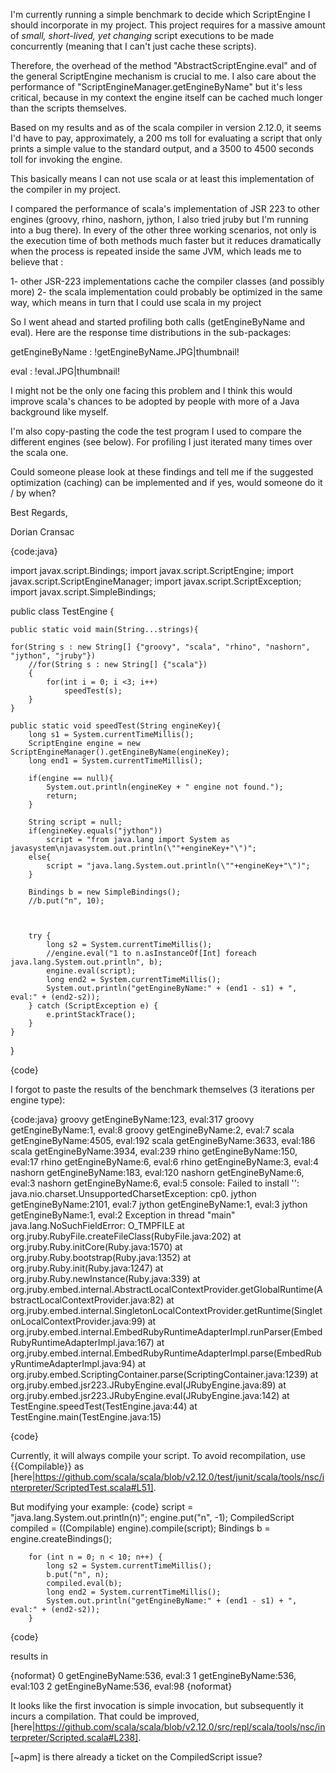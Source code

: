 I'm currently running a simple benchmark to decide which ScriptEngine I should incorporate in my project. This project requires for a massive amount of *small, short-lived, yet changing* script executions to be made concurrently (meaning that I can't just cache these scripts).

Therefore, the overhead of the method "AbstractScriptEngine.eval" and of the general ScriptEngine mechanism is crucial to me. I also care about the performance of "ScriptEngineManager.getEngineByName" but it's less critical, because in my context the engine itself can be cached much longer than the scripts themselves.

Based on my results and as of the scala compiler in version 2.12.0, it seems I'd have to pay, approximately, a 200 ms toll for evaluating a script that only prints a simple value to the standard output, and a 3500 to 4500 seconds toll for invoking the engine.

This basically means I can not use scala or at least this implementation of the compiler in my project.

I compared the performance of scala's implementation of JSR 223 to other engines (groovy, rhino, nashorn, jython, I also tried jruby but I'm running into a bug there). In every of the other three working scenarios, not only is the execution time of both methods much faster but it reduces dramatically when the process is repeated inside the same JVM, which leads me to believe that :

1- other JSR-223 implementations cache the compiler classes (and possibly more)
2- the scala implementation could probably be optimized in the same way, which means in turn that I could use scala in my project

So I went ahead and started profiling both calls (getEngineByName and eval). Here are the response time distributions in the sub-packages:

getEngineByName : !getEngineByName.JPG|thumbnail!

eval : !eval.JPG|thumbnail!


I might not be the only one facing this problem and I think this would improve scala's chances to be adopted by people with more of a Java background like myself.

I'm also copy-pasting the code the test program I used to compare the different engines (see below). For profiling I just iterated many times over the scala one.

Could someone please look at these findings and tell me if the suggested optimization (caching) can be implemented and if yes, would someone do it / by when?

Best Regards,

Dorian Cransac

{code:java}

import javax.script.Bindings;
import javax.script.ScriptEngine;
import javax.script.ScriptEngineManager;
import javax.script.ScriptException;
import javax.script.SimpleBindings;

public class TestEngine {

	public static void main(String...strings){

	for(String s : new String[] {"groovy", "scala", "rhino", "nashorn", "jython", "jruby"})
		//for(String s : new String[] {"scala"})
		{
			for(int i = 0; i <3; i++)
				speedTest(s);
		}		
	}
	
	public static void speedTest(String engineKey){
		long s1 = System.currentTimeMillis();
		ScriptEngine engine = new ScriptEngineManager().getEngineByName(engineKey);
		long end1 = System.currentTimeMillis();
		
		if(engine == null){
			System.out.println(engineKey + " engine not found.");
			return;
		}
		
		String script = null;
		if(engineKey.equals("jython"))
			script = "from java.lang import System as javasystem\njavasystem.out.println(\""+engineKey+"\")";
		else{
			script = "java.lang.System.out.println(\""+engineKey+"\")";
		}
		
		Bindings b = new SimpleBindings();
		//b.put("n", 10);
		

		
		try {
			long s2 = System.currentTimeMillis();
			//engine.eval("1 to n.asInstanceOf[Int] foreach java.lang.System.out.println", b);
			engine.eval(script);
			long end2 = System.currentTimeMillis();
			System.out.println("getEngineByName:" + (end1 - s1) + ", eval:" + (end2-s2));
		} catch (ScriptException e) {
			e.printStackTrace();
		}
	}

}

{code}

I forgot to paste the results of the benchmark themselves (3 iterations per engine type):


{code:java}
groovy
getEngineByName:123, eval:317
groovy
getEngineByName:1, eval:8
groovy
getEngineByName:2, eval:7
scala
getEngineByName:4505, eval:192
scala
getEngineByName:3633, eval:186
scala
getEngineByName:3934, eval:239
rhino
getEngineByName:150, eval:17
rhino
getEngineByName:6, eval:6
rhino
getEngineByName:3, eval:4
nashorn
getEngineByName:183, eval:120
nashorn
getEngineByName:6, eval:3
nashorn
getEngineByName:6, eval:5
console: Failed to install '': java.nio.charset.UnsupportedCharsetException: cp0.
jython
getEngineByName:2101, eval:7
jython
getEngineByName:1, eval:3
jython
getEngineByName:1, eval:2
Exception in thread "main" java.lang.NoSuchFieldError: O_TMPFILE
	at org.jruby.RubyFile.createFileClass(RubyFile.java:202)
	at org.jruby.Ruby.initCore(Ruby.java:1570)
	at org.jruby.Ruby.bootstrap(Ruby.java:1352)
	at org.jruby.Ruby.init(Ruby.java:1247)
	at org.jruby.Ruby.newInstance(Ruby.java:339)
	at org.jruby.embed.internal.AbstractLocalContextProvider.getGlobalRuntime(AbstractLocalContextProvider.java:82)
	at org.jruby.embed.internal.SingletonLocalContextProvider.getRuntime(SingletonLocalContextProvider.java:99)
	at org.jruby.embed.internal.EmbedRubyRuntimeAdapterImpl.runParser(EmbedRubyRuntimeAdapterImpl.java:167)
	at org.jruby.embed.internal.EmbedRubyRuntimeAdapterImpl.parse(EmbedRubyRuntimeAdapterImpl.java:94)
	at org.jruby.embed.ScriptingContainer.parse(ScriptingContainer.java:1239)
	at org.jruby.embed.jsr223.JRubyEngine.eval(JRubyEngine.java:89)
	at org.jruby.embed.jsr223.JRubyEngine.eval(JRubyEngine.java:142)
	at TestEngine.speedTest(TestEngine.java:44)
	at TestEngine.main(TestEngine.java:15)

{code}

Currently, it will always compile your script. To avoid recompilation, use {{Compilable}} as [here|https://github.com/scala/scala/blob/v2.12.0/test/junit/scala/tools/nsc/interpreter/ScriptedTest.scala#L51].

But modifying your example:
{code}
        script = "java.lang.System.out.println(n)";
        engine.put("n", -1);
        CompiledScript compiled = ((Compilable) engine).compile(script);
        Bindings b = engine.createBindings();
         
        for (int n = 0; n < 10; n++) {
            long s2 = System.currentTimeMillis();
            b.put("n", n);
            compiled.eval(b);
            long end2 = System.currentTimeMillis();
            System.out.println("getEngineByName:" + (end1 - s1) + ", eval:" + (end2-s2));
        }
{code}

results in

{noformat}
0
getEngineByName:536, eval:3
1
getEngineByName:536, eval:103
2
getEngineByName:536, eval:98
{noformat}

It looks like the first invocation is simple invocation, but subsequently it incurs a compilation. That could be improved, [here|https://github.com/scala/scala/blob/v2.12.0/src/repl/scala/tools/nsc/interpreter/Scripted.scala#L238].


[~apm] is there already a ticket on the CompiledScript issue?
